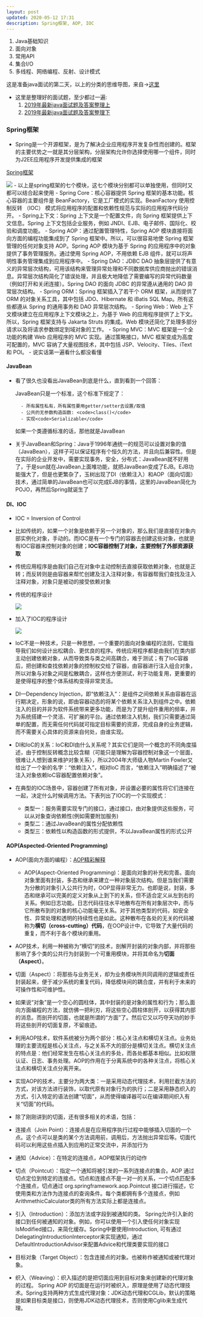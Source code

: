 ```yaml
---
layout: post
updated: 2020-05-12 17:31
description: Spring框架, AOP, IOC
---
```


1. Java基础知识
2. 面向对象
3. 常用API
4. 集合I/O
5. 多线程、网络编程、反射、设计模式

这是准备java面试的第二天，以上的分类的思维导图，来自-><a href="https://www.cnblogs.com/java1024/p/8757952.html" target="_blank">这里</a>
- 这里是整理好的面试题，至少都过一遍:
	1. <a href="https://blog.csdn.net/qq_41701956/article/details/86686492">2019年最新java面试题及答案整理上</a>
	2. <a href="https://blog.csdn.net/qq_41701956/article/details/86699263">2019年最新java面试题及答案整理下</a>

### Spring框架
- Spring是一个开源框架，是为了解决企业应用程序开发复杂性而创建的。框架的主要优势之一就是其分层架构，分层架构允许你选择使用哪一个组件，同时为J2EE应用程序开发提供集成的框架

<a href = "https://www.ibm.com/developerworks/cn/java/wa-spring1/index.html">Spring框架</a>

<img src="assets/post_pics/spring_framework.png">
- 以上是spring框架的七个模块，这七个模块分别都可以单独使用，但同时又都可以结合起来使用
	- Spring Core：核心容器提供 Spring 框架的基本功能。核心容器的主要组件是 BeanFactory，它是工厂模式的实现。BeanFactory 使用控制反转 （IOC） 模式将应用程序的配置和依赖性规范与实际的应用程序代码分开。
	- Spring上下文：Spring 上下文是一个配置文件，向 Spring 框架提供上下文信息。Spring 上下文包括企业服务，例如 JNDI、EJB、电子邮件、国际化、校验和调度功能。
	- Spring AOP：通过配置管理特性，Spring AOP 模块直接将面向方面的编程功能集成到了 Spring 框架中。所以，可以很容易地使 Spring 框架管理的任何对象支持 AOP。Spring AOP 模块为基于 Spring 的应用程序中的对象提供了事务管理服务。通过使用 Spring AOP，不用依赖 EJB 组件，就可以将声明性事务管理集成到应用程序中。
	- Spring DAO：JDBC DAO 抽象层提供了有意义的异常层次结构，可用该结构来管理异常处理和不同数据库供应商抛出的错误消息。异常层次结构简化了错误处理，并且极大地降低了需要编写的异常代码数量（例如打开和关闭连接）。Spring DAO 的面向 JDBC 的异常遵从通用的 DAO 异常层次结构。
	- Spring ORM：Spring 框架插入了若干个 ORM 框架，从而提供了 ORM 的对象关系工具，其中包括 JDO、Hibernate 和 iBatis SQL Map。所有这些都遵从 Spring 的通用事务和 DAO 异常层次结构。
	- Spring Web：Web 上下文模块建立在应用程序上下文模块之上，为基于 Web 的应用程序提供了上下文。所以，Spring 框架支持与 Jakarta Struts 的集成。Web 模块还简化了处理多部分请求以及将请求参数绑定到域对象的工作。
	- Spring MVC：MVC 框架是一个全功能的构建 Web 应用程序的 MVC 实现。通过策略接口，MVC 框架变成为高度可配置的，MVC 容纳了大量视图技术，其中包括 JSP、Velocity、Tiles、iText 和 POI。
- 说实话第一遍看什么都没看懂

#### JavaBean
- 看了很久也没看出JavaBean到底是什么，直到看到一个回答：

	JavaBean只是一个标准，这个标准下规定了：

		- 所有属性私有，所有属性要用getter/setter去设置/取值
		- 公共的无参数构造函数: <code>class()</code>
		- 实现<code>Serializable</code>
	如果一个类遵循标准的话，那他就是JavaBean

- 关于JavaBean和Spring：Java于1996年通统一的规范可以设置对象的值（JavaBean），这样子可以保证程序有个恒久的方法，并且向后兼容性。但是在实际的企业开发中，需要实现事务，安全，分布式：JavaBean就不好用了，于是sun就在JavaBean上面堆功能，就把JavaBean变成了EJB。EJB功能强大了，但是也更繁杂了，玉树出现了DI（依赖注入）和AOP（面向切面）技术，通过简单的JavaBean也可以完成EJB的事情，这里的JavaBean简化为POJO，再然后Spring就诞生了

#### DI、IOC
- IOC = Inversion of Control
- 比如传统的，如果一个对象是依赖于另一个对象的，那么我们是直接在对象内部实例化对象，手动的。而IOC是有一个专门的容器去创建这些对象，也就是有IOC容器来控制对象的创建；**IOC容器控制了对象，主要控制了外部资源获取**
-  传统应用程序是由我们自己在对象中主动控制去直接获取依赖对象，也就是正转；而反转则是由容器来帮忙创建及注入注释对象，有容器帮我们查找及注入注释对象，对象只是被动的接受依赖对象

- 传统的程序设计

	<img src="assets/post_pics/v2-468af44ef31c1e4b6a27985afb8cb8c9_1440w.jpg">

- 加入了IOC的程序设计

	<img src="assets/post_pics/v2-b3d253afdaf44b0179f93701eb5efc8e_1440w.jpg">

- IoC不是一种技术，只是一种思想，一个重要的面向对象编程的法则，它能指导我们如何设计出松耦合、更优良的程序。传统应用程序都是由我们在类内部主动创建依赖对象，从而导致类与类之间高耦合，难于测试；有了IoC容器后，把创建和查找依赖对象的控制权交给了容器，由容器进行注入组合对象，所以对象与对象之间是松散耦合，这样也方便测试，利于功能复用，更重要的是使得程序的整个体系结构变得非常灵活。 

- DI—Dependency Injection，即“依赖注入”：是组件之间依赖关系由容器在运行期决定，形象的说，即由容器动态的将某个依赖关系注入到组件之中。依赖注入的目的并非为软件系统带来更多功能，而是为了提升组件重用的频率，并为系统搭建一个灵活、可扩展的平台。通过依赖注入机制，我们只需要通过简单的配置，而无需任何代码就可指定目标需要的资源，完成自身的业务逻辑，而不需要关心具体的资源来自何处，由谁实现。 

- DI和IoC的关系：IoC和DI由什么关系呢？其实它们是同一个概念的不同角度描述，由于控制反转概念比较含糊（可能只是理解为容器控制对象这一个层面，很难让人想到谁来维护对象关系），所以2004年大师级人物Martin Fowler又给出了一个新的名字：“依赖注入”，相对IoC 而言，“依赖注入”明确描述了“被注入对象依赖IoC容器配置依赖对象”。


- 在典型的IOC场景中，容器创建了所有对象，并设置必要的属性将它们连接在一起，决定什么时候调用方法。下表列出了IOC的一个实现模式：
	- 类型一：服务需要实现专门的接口，通过接口，由对象提供这些服务，可以从对象查询依赖性(例如需要附加服务)
	- 类型二：通过JavaBean的属性分配依赖性
	- 类型三：依赖性以构造函数的形式提供，不以JavaBean属性的形式公开

#### AOP(Aspected-Oriented Programming)
- AOP(面向方面的编程）：<a href="https://www.jianshu.com/p/007bd6e1ba1b">AOP精彩解释</a>
	- AOP(Aspect-Oriented Programming)：是面向对象的补充和完善。面向对象里面有封装，多态和继承来建立一种对象层次结构。但是当我们需要为分散的对象引入公共行为时，OOP显得非常无力。也即是说，封装，多态和继承可以完美的定义对象从上到下的关系，但不适合定义从左到右的关系。例如日志功能。日志代码往往水平地散布在所有对象层次中，而与它所散布到的对象的核心功能毫无关系。对于其他类型的代码，如安全性、异常处理和透明的持续性也是如此。这种散布在各处的无关的代码被称为**横切（cross-cutting）代码**，在OOP设计中，它导致了大量代码的重复，而不利于各个模块的重用。
- AOP技术，利用一种被称为“横切”的技术，剖解开封装的对象内部，并将那些影响了多个类的公共行为封装到一个可重用模块，并将其命名为**切面（Aspect）**。
- 切面（Aspect）：将那些与业务无关，却为业务模块所共同调用的逻辑或责任封装起来，便于减少系统的重复代码，降低模块间的耦合度，并有利于未来的可操作性和可维护性。
- 如果说“对象”是一个空心的圆柱体，其中封装的是对象的属性和行为；那么面向方面编程的方法，就仿佛一把利刃，将这些空心圆柱体剖开，以获得其内部的消息。而剖开的切面，也就是所谓的“方面”了。然后它又以巧夺天功的妙手将这些剖开的切面复原，不留痕迹。
- 利用AOP技术，软件系统被分为两个部分：核心关注点和横切关注点。业务处理的主要流程是核心关注点，与之关系不大的部分是横切关注点。横切关注点的特点是：他们经常发生在核心关注点的多处，而各处都基本相似。比如权限认证、日志、事务处理。AOP的作用在于分离系统中的各种关注点，将核心关注点和横切关注点分离开来。
- 实现AOP的技术，主要分为两大类：一是采用动态代理技术，利用拦截方法的方式，对该方法进行装饰，以取代原有对象行为的执行；二是采用静态织入的方式，引入特定的语法创建“切面”，从而使得编译器可以在编译期间织入有关“切面”的代码。
- 除了刚刚讲到的切面，还有很多相关的术语，包括：
- 连接点（Join Point）：连接点是在应用程序执行过程中能够插入切面的一个点。这个点可以是类的某个方法调用前，调用后，方法抛出异常后等。切面代码可以利用这些点插入到应用的正常交流中，并添加行为
- 通知（Advice）：在特定的连接点，AOP框架执行的动作
- 切点（Pointcut）：指定一个通知将被引发的一系列连接点的集合。AOP 通过切点定位到特定的连接点。切点和连接点不是一对一的关系，一个切点匹配多个连接点，切点通过 org.springframework.aop.Pointcut 接口进行描述，它使用类和方法作为连接点的查询条件。每个类都拥有多个连接点，例如 ArithmethicCalculator类的所有方法实际上都是连接点。
- 引入（Introduction）：添加方法或字段到被通知的类。 Spring允许引入新的接口到任何被通知的对象。例如，你可以使用一个引入使任何对象实现 IsModified接口，来简化缓存。Spring中要使用Introduction, 可有通过DelegatingIntroductionInterceptor来实现通知，通过DefaultIntroductionAdvisor来配置Advice和代理类要实现的接口

- 目标对象（Target Object）：包含连接点的对象。也被称作被通知或被代理对象。
- 织入（Weaving）：织入描述的是把切面应用到目标对象来创建新的代理对象的过程。 Spring AOP 的切面是在运行时被织入，原理是使用了动态代理技术。Spring支持两种方式生成代理对象：JDK动态代理和CGLib，默认的策略是如果目标类是接口，则使用JDK动态代理技术，否则使用Cglib来生成代理。



